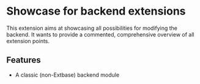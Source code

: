 # Showcase for backend extensions

This extension aims at showcasing all possibilities for modifying the backend. It wants to provide a commented, comprehensive overview of all extension points.

## Features

  * A classic (non-Extbase) backend module
